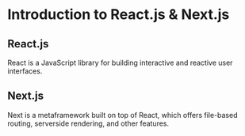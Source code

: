 # Introduction to React.js & Next.js

## React.js

React is a JavaScript library for building interactive and reactive user interfaces.

## Next.js

Next is a metaframework built on top of React, which offers file-based routing, serverside rendering, and other features.
